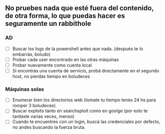 ## No pruebes nada que esté fuera del contenido, de otra forma, lo que puedas hacer es seguramente un rabbithole
### AD

- [ ]  Buscar los logs de la powershell antes que nada. (después te lo embarrás, boludo)
- [ ]  Probar cada user encontrado en las otras máquinas 
- [ ]  Probar nuevamente como cuenta local
- [ ]  Si encontrás una cuenta de servicio, probá directamente en el segundo host, no pierdas tiempo en boludeces

### Máquinas solas

- [ ] Enumerar bien los directorios web (tomate tu tiempo tenés 24 hs para romper 3 boludeces)
- [ ] Buscar exploits tanto en searchsploit como en goolge (por esto te tardaste varias veces, menso)
- [ ] Cuando te encuentres con un login, buscá las credenciales por defecto, no andes buscando la fuerza bruta.
